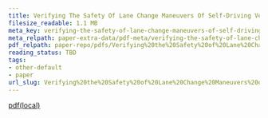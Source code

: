 ```yaml
---
title: Verifying The Safety Of Lane Change Maneuvers Of Self-Driving Vehicles Based On Formalized Traffic Rules
filesize_readable: 1.1 MB
meta_key: verifying-the-safety-of-lane-change-maneuvers-of-self-driving-vehicles-based-on-formalized-traffic-rules
meta_relpath: paper-extra-data/pdf-meta/verifying-the-safety-of-lane-change-maneuvers-of-self-driving-vehicles-based-on-formalized-traffic-rules.yaml
pdf_relpath: paper-repo/pdfs/Verifying%20the%20Safety%20of%20Lane%20Change%20Maneuvers%20of%20Self-driving%20Vehicles%20Based%20on%20Formalized%20Traffic%20Rules.pdf
reading_status: TBD
tags:
- other-default
- paper
url_slug: Verifying%20the%20Safety%20of%20Lane%20Change%20Maneuvers%20of%20Self-driving%20Vehicles%20Based%20on%20Formalized%20Traffic%20Rules
---
```


[pdf(local)](../../paper-repo/pdfs/Verifying%20the%20Safety%20of%20Lane%20Change%20Maneuvers%20of%20Self-driving%20Vehicles%20Based%20on%20Formalized%20Traffic%20Rules.pdf)
